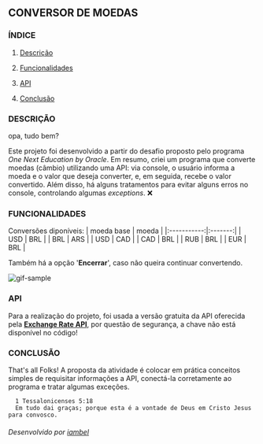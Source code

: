 ## CONVERSOR DE MOEDAS

### ÍNDICE

1. [Descrição](#descrição)
   
2. [Funcionalidades](#funcionalidades)
   
3. [API](#api)
   
4. [Conclusão](#conclusão)

###  DESCRIÇÃO
opa, tudo bem?

Este projeto foi desenvolvido a partir do desafio proposto pelo programa _One Next Education by Oracle_. Em resumo, criei um programa que converte moedas (câmbio) utilizando uma API: via console, o usuário informa a moeda e o valor que deseja converter, e, em seguida, recebe o valor convertido. Além disso, há alguns tratamentos para evitar alguns erros no console, controlando algumas _exceptions_. ❌
###  FUNCIONALIDADES
Conversões diponíveis:
| moeda base | moeda |
|:-----------:|:-------:|
| USD        | BRL   |
| BRL        | ARS   |
| USD        | CAD   |
| CAD        | BRL   |
| RUB        | BRL   |
| EUR        | BRL   |

Também há a opção '**Encerrar**', caso não queira continuar convertendo.

![gif-sample](https://github.com/user-attachments/assets/ac01e9af-5218-42bc-a3cb-03a9dcfa25d1)

###  API
Para a realização do projeto, foi usada a versão gratuita da API oferecida pela [**Exchange Rate API**](https://www.exchangerate-api.com/), 
por questão de segurança, a chave não está disponível no código!

###  CONCLUSÃO
That's all Folks! A proposta da atividade é colocar em prática conceitos simples de requisitar informações a API, conectá-la corretamente ao programa e tratar algumas exceções.

      1 Tessalonicenses 5:18
      Em tudo dai graças; porque esta é a vontade de Deus em Cristo Jesus para convosco.




 ###### Desenvolvido por [iambel](https://github.com/iambel)
